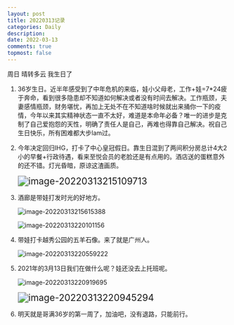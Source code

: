 ```yaml
---
layout: post
title: 20220313记录
categories: Daily
description: 
date: 2022-03-13
comments: true
topmost: false
---
```


周日 晴转多云 我生日了

1. 36岁生日。近半年感受到了中年危机的来临，娃小父母老，工作+娃=7*24疲于奔命，看到很多隐患却不知道如何解决或者没有时间去解决。工作瓶颈，夫妻感情瓶颈，财务堪忧，再加上无处不在不知道啥时候就出来捅你一下的疫情，今年以来其实精神状态一直不太好，难道是本命年必备？唯一的进步是克制了自己爱抱怨的天性，明确了责任人是自己，再难也得靠自己解决。祝自己生日快乐，所有困难都大步lam过。

1. 今年决定回归IHG，打卡了中心皇冠假日。靠生日混到了两间积分房总计4大2小的早餐+行政待遇，看来至悦会员的老脸还是有点用的。酒店送的蛋糕意外的还不错。灯光昏暗，原谅这渣画质。

   <img src="https://cdn.jsdelivr.net/gh/bong860313/MyImage/202203132151959.png" alt="image-20220313215109713" style="zoom:150%;" />

1. 酒廊是带娃打发时光的好地方。

   ![image-20220313215615388](https://cdn.jsdelivr.net/gh/bong860313/MyImage/202203132156290.png)

   ![image-20220313220101156](https://cdn.jsdelivr.net/gh/bong860313/MyImage/202203132201098.png)

1. 带娃打卡越秀公园的五羊石像。来了就是广州人。

   ![image-20220313220559222](https://cdn.jsdelivr.net/gh/bong860313/MyImage/202203132205610.png)

1. 2021年的3月13日我们在做什么呢？娃还没去上托班呢。

   ![image-20220313220919695](https://cdn.jsdelivr.net/gh/bong860313/MyImage/202203132209999.png)

   <img src="https://cdn.jsdelivr.net/gh/bong860313/MyImage/202203132209559.png" alt="image-20220313220945294" style="zoom:150%;" />

1. 明天就是哥满36岁的第一周了，加油吧，没有退路，只能前行。
